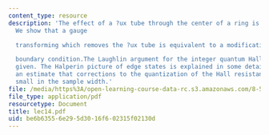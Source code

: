 ```yaml
---
content_type: resource
description: 'The effect of a ?ux tube through the center of a ring is described.
  We show that a gauge

  transforming which removes the ?ux tube is equivalent to a modification of the periodic

  boundary condition.The Laughlin argument for the integer quantum Hall effect is
  given. The Halperin picture of edge states is explained in some detail,leading to
  an estimate that corrections to the quantization of the Hall resistance is exponentially
  small in the sample width.'
file: /media/https%3A/open-learning-course-data-rc.s3.amazonaws.com/8-511-theory-of-solids-i-fall-2004/be6b63556e295d3016f602315f02130d_lec14.pdf
file_type: application/pdf
resourcetype: Document
title: lec14.pdf
uid: be6b6355-6e29-5d30-16f6-02315f02130d
---
```

